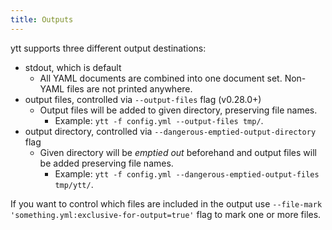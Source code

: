 ```yaml
---
title: Outputs
---
```


ytt supports three different output destinations:

- stdout, which is default
  - All YAML documents are combined into one document set. Non-YAML files are not printed anywhere.
- output files, controlled via `--output-files` flag (v0.28.0+)
  - Output files will be added to given directory, preserving file names.
    - Example: `ytt -f config.yml --output-files tmp/`.
- output directory, controlled via `--dangerous-emptied-output-directory` flag
  - Given directory will be _emptied out_ beforehand and output files will be added preserving file names.
    - Example: `ytt -f config.yml --dangerous-emptied-output-files tmp/ytt/`.

If you want to control which files are included in the output use `--file-mark 'something.yml:exclusive-for-output=true'` flag to mark one or more files.
